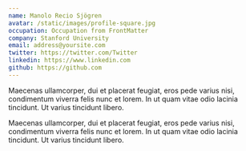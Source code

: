 ```yaml
---
name: Manolo Recio Sjögren
avatar: /static/images/profile-square.jpg
occupation: Occupation from FrontMatter
company: Stanford University
email: address@yoursite.com
twitter: https://twitter.com/Twitter
linkedin: https://www.linkedin.com
github: https://github.com
---
```


Maecenas ullamcorper, dui et placerat feugiat, eros pede varius nisi, condimentum viverra felis nunc et lorem. In ut quam vitae odio lacinia tincidunt. Ut varius tincidunt libero.

Maecenas ullamcorper, dui et placerat feugiat, eros pede varius nisi, condimentum viverra felis nunc et lorem. In ut quam vitae odio lacinia tincidunt. Ut varius tincidunt libero.
